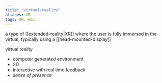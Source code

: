 ```yaml
---
title: "virtual-reality"
aliases: VR
tags: XR, HCI
---
```


a type of [[extended-reality|XR]] where the user is fully immersed in the virtual, typically using a [[head-mounted-display]]

virtual reality
- computer generated environment
- 3D
- interactive with real time feedback
- _sense of presence_